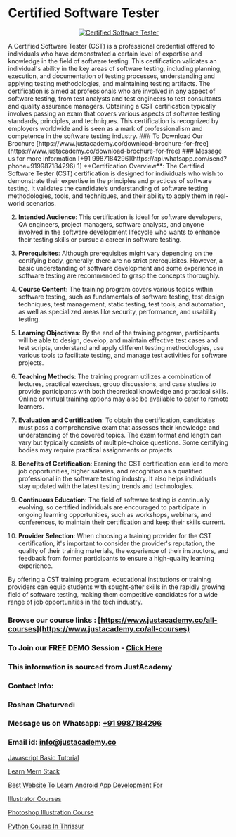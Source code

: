 # Certified Software Tester

<p align="center">
  <a href="https://justacademy.co/program-detail/software-testing">
    <img src="https://justacademy.co/storage2/program_images/1704700438.webp" alt="Certified Software Tester">
  </a>
</p>
A Certified Software Tester (CST) is a professional credential offered to individuals who have demonstrated a certain level of expertise and knowledge in the field of software testing. This certification validates an individual's ability in the key areas of software testing, including planning, execution, and documentation of testing processes, understanding and applying testing methodologies, and maintaining testing artifacts. The certification is aimed at professionals who are involved in any aspect of software testing, from test analysts and test engineers to test consultants and quality assurance managers. Obtaining a CST certification typically involves passing an exam that covers various aspects of software testing standards, principles, and techniques. This certification is recognized by employers worldwide and is seen as a mark of professionalism and competence in the software testing industry.
### To Download Our Brochure [https://www.justacademy.co/download-brochure-for-free](https://www.justacademy.co/download-brochure-for-free)
### Message us for more information [+91 9987184296](https://api.whatsapp.com/send?phone=919987184296)
1) **Certification Overview**: The Certified Software Tester (CST) certification is designed for individuals who wish to demonstrate their expertise in the principles and practices of software testing. It validates the candidate’s understanding of software testing methodologies, tools, and techniques, and their ability to apply them in real-world scenarios.

2) **Intended Audience**: This certification is ideal for software developers, QA engineers, project managers, software analysts, and anyone involved in the software development lifecycle who wants to enhance their testing skills or pursue a career in software testing.

3) **Prerequisites**: Although prerequisites might vary depending on the certifying body, generally, there are no strict prerequisites. However, a basic understanding of software development and some experience in software testing are recommended to grasp the concepts thoroughly.

4) **Course Content**: The training program covers various topics within software testing, such as fundamentals of software testing, test design techniques, test management, static testing, test tools, and automation, as well as specialized areas like security, performance, and usability testing.

5) **Learning Objectives**: By the end of the training program, participants will be able to design, develop, and maintain effective test cases and test scripts, understand and apply different testing methodologies, use various tools to facilitate testing, and manage test activities for software projects.

6) **Teaching Methods**: The training program utilizes a combination of lectures, practical exercises, group discussions, and case studies to provide participants with both theoretical knowledge and practical skills. Online or virtual training options may also be available to cater to remote learners.

7) **Evaluation and Certification**: To obtain the certification, candidates must pass a comprehensive exam that assesses their knowledge and understanding of the covered topics. The exam format and length can vary but typically consists of multiple-choice questions. Some certifying bodies may require practical assignments or projects.

8) **Benefits of Certification**: Earning the CST certification can lead to more job opportunities, higher salaries, and recognition as a qualified professional in the software testing industry. It also helps individuals stay updated with the latest testing trends and technologies.

9) **Continuous Education**: The field of software testing is continually evolving, so certified individuals are encouraged to participate in ongoing learning opportunities, such as workshops, webinars, and conferences, to maintain their certification and keep their skills current.

10) **Provider Selection**: When choosing a training provider for the CST certification, it's important to consider the provider's reputation, the quality of their training materials, the experience of their instructors, and feedback from former participants to ensure a high-quality learning experience.

By offering a CST training program, educational institutions or training providers can equip students with sought-after skills in the rapidly growing field of software testing, making them competitive candidates for a wide range of job opportunities in the tech industry.

### Browse our course links : [https://www.justacademy.co/all-courses](https://www.justacademy.co/all-courses) 
### To Join our FREE DEMO Session - [Click Here](https://www.justacademy.co/register-for-course-demo)


### This information is sourced from JustAcademy
### Contact Info:
### Roshan Chaturvedi
### Message us on Whatsapp: [+91 9987184296](https://api.whatsapp.com/send?phone=919987184296)
### Email id: [info@justacademy.co](mailto:info@justacademy.co)
                
[Javascript Basic Tutorial](https://www.linkedin.com/pulse/javascript-basic-tutorial-software-training-mountain-view-sp4de?trackingId=wrO4n7J3zr884zH4zCANRA%3D%3D&lipi=urn%3Ali%3Apage%3Ad_flagship3_company_admin%3BRmRTtwAISLyMmFqcBdL04g%3D%3D)

[Learn Mern Stack](https://www.linkedin.com/pulse/learn-mern-stack-justacademy-beangaluru-m5boc/)

[Best Website To Learn Android App Development For ](https://medium.com/@negishivu99/best-website-to-learn-android-app-development-for-e01da3200991)

[Illustrator Courses](https://medium.com/@justacademytraining/illustrator-courses-4205f1078367)

[Photoshop Illustration Course](https://justacademyin.github.io/justacademy/photoshop-illustration-course)

[Python Course In Thrissur](https://justacademyin.github.io/justacademy/python-course-in-thrissur)

